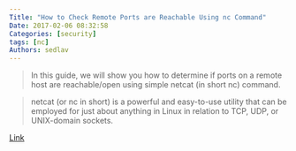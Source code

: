 ```yaml
---
Title: "How to Check Remote Ports are Reachable Using nc Command"
Date: 2017-02-06 08:32:58
Categories: [security]
tags: [nc]
Authors: sedlav
---
```


> In this guide, we will show you how to determine if ports on a remote host are reachable/open using simple netcat (in short nc) command.

> netcat (or nc in short) is a powerful and easy-to-use utility that can be employed for just about anything in Linux in relation to TCP, UDP, or UNIX-domain sockets.

[Link](http://www.tecmint.com/check-remote-port-in-linux/)

